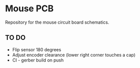 # Mouse PCB
Repository for the mouse circuit board schematics.

## TO DO
- Flip sensor 180 degrees
- Adjust encoder clearance (lower right corner touches a cap)
- CI - gerber build on push
